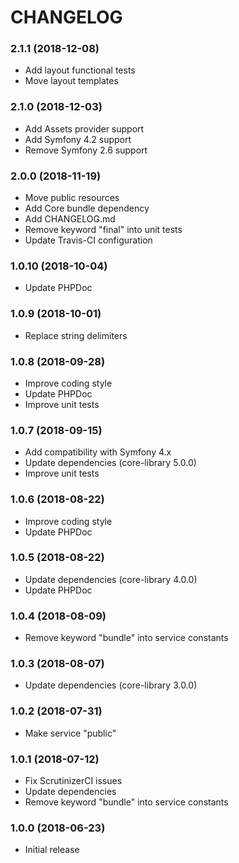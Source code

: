 CHANGELOG
=========

### 2.1.1 (2018-12-08)

- Add layout functional tests
- Move layout templates

### 2.1.0 (2018-12-03)

- Add Assets provider support
- Add Symfony 4.2 support
- Remove Symfony 2.6 support

### 2.0.0 (2018-11-19)

- Move public resources
- Add Core bundle dependency
- Add CHANGELOG.md
- Remove keyword "final" into unit tests
- Update Travis-CI configuration

### 1.0.10 (2018-10-04)

- Update PHPDoc

### 1.0.9 (2018-10-01)

- Replace string delimiters

### 1.0.8 (2018-09-28)

- Improve coding style
- Update PHPDoc
- Improve unit tests

### 1.0.7 (2018-09-15)

- Add compatibility with Symfony 4.x
- Update dependencies (core-library 5.0.0)
- Improve unit tests

### 1.0.6 (2018-08-22)

- Improve coding style
- Update PHPDoc

### 1.0.5 (2018-08-22)

- Update dependencies (core-library 4.0.0)
- Update PHPDoc

### 1.0.4 (2018-08-09)

- Remove keyword "bundle" into service constants

### 1.0.3 (2018-08-07)

- Update dependencies (core-library 3.0.0)

### 1.0.2 (2018-07-31)

- Make service "public"

### 1.0.1 (2018-07-12)

- Fix ScrutinizerCI issues
- Update dependencies
- Remove keyword "bundle" into service constants

### 1.0.0 (2018-06-23)

- Initial release

